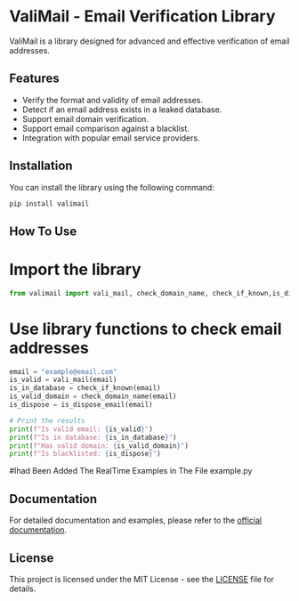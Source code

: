 # ValiMail - Email Verification Library

ValiMail is a library designed for advanced and effective verification of email addresses.

## Features

- Verify the format and validity of email addresses.
- Detect if an email address exists in a leaked database.
- Support email domain verification.
- Support email comparison against a blacklist.
- Integration with popular email service providers.

## Installation

You can install the library using the following command:

```python
pip install valimail
```

## How To Use

# Import the library
```python
from valimail import vali_mail, check_domain_name, check_if_known,is_dispose_email
```

# Use library functions to check email addresses

```python
email = "example@email.com"
is_valid = vali_mail(email)
is_in_database = check_if_known(email)
is_valid_domain = check_domain_name(email)
is_dispose = is_dispose_email(email)
```
```python
# Print the results
print(f"Is valid email: {is_valid}")
print(f"Is in database: {is_in_database}")
print(f"Has valid domain: {is_valid_domain}")
print(f"Is blacklisted: {is_dispose}")
```

#Ihad Been Added The RealTime Examples in The File example.py


## Documentation

For detailed documentation and examples, please refer to the [official documentation](#).

## License

This project is licensed under the MIT License - see the [LICENSE](LICENSE) file for details.
